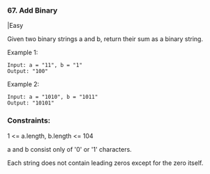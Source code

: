 ### 67. Add Binary
|Easy

Given two binary strings a and b, return their sum as a binary string.

 

Example 1:
```
Input: a = "11", b = "1"
Output: "100"
```
Example 2:
```
Input: a = "1010", b = "1011"
Output: "10101"
``` 

### Constraints:

1 <= a.length, b.length <= 104

a and b consist only of '0' or '1' characters.

Each string does not contain leading zeros except for the zero itself.